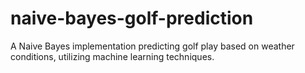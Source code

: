 # naive-bayes-golf-prediction
A Naive Bayes implementation predicting golf play based on weather conditions, utilizing machine learning techniques.
